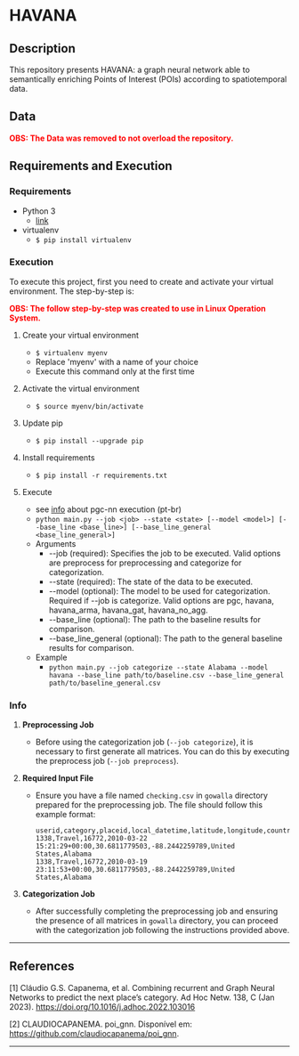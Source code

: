 # HAVANA

## Description

This repository presents HAVANA: a graph neural network able to semantically enriching Points of Interest (POIs) according to spatiotemporal data.

## Data

<span style="color: red;">**OBS: The Data was removed to not overload the repository.**</span>

## Requirements and Execution

### Requirements

* Python 3
    * [link](https://www.python.org/downloads/)
* virtualenv
    * `$ pip install virtualenv`

### Execution

To execute this project, first you need to create and activate your virtual environment. The step-by-step is:

<span style="color: red;">**OBS: The follow step-by-step was created to use in Linux Operation System.**</span>

1. Create your virtual environment
    * `$ virtualenv myenv`
    * Replace 'myenv' with a name of your choice
    * Execute this command only at the first time

2. Activate the virtual environment
    * `$ source myenv/bin/activate`

3. Update pip
    * `$ pip install --upgrade pip`

4. Install requirements
    * `$ pip install -r requirements.txt`

5. Execute
    * see [info](docs/info.md) about pgc-nn execution (pt-br)
    * `python main.py --job <job> --state <state> [--model <model>] [--base_line <base_line>] [--base_line_general <base_line_general>]`
    * Arguments
        * --job (required): Specifies the job to be executed. Valid options are preprocess for preprocessing and categorize for categorization.
        * --state (required): The state of the data to be executed.
        * --model (optional): The model to be used for categorization. Required if --job is categorize. Valid options are pgc, havana, havana_arma, havana_gat, havana_no_agg.
        * --base_line (optional): The path to the baseline results for comparison.
        * --base_line_general (optional): The path to the general baseline results for comparison.
    * Example
        * `python main.py --job categorize --state Alabama --model havana --base_line path/to/baseline.csv --base_line_general path/to/baseline_general.csv`
### Info

1. **Preprocessing Job**
   - Before using the categorization job (`--job categorize`), it is necessary to first generate all matrices. You can do this by executing the preprocess job (`--job preprocess`).

2. **Required Input File**
   - Ensure you have a file named `checking.csv` in `gowalla` directory prepared for the preprocessing job. The file should follow this example format:
   
     ```csv
     userid,category,placeid,local_datetime,latitude,longitude,country_name,state_name
     1338,Travel,16772,2010-03-22 15:21:29+00:00,30.6811779503,-88.2442259789,United States,Alabama
     1338,Travel,16772,2010-03-19 23:11:53+00:00,30.6811779503,-88.2442259789,United States,Alabama
     ```

3. **Categorization Job**
   - After successfully completing the preprocessing job and ensuring the presence of all matrices in `gowalla` directory, you can proceed with the categorization job following the instructions provided above.


***

## References

[1] Cláudio G.S. Capanema, et al. Combining recurrent and Graph Neural Networks to predict the next place’s category. Ad Hoc Netw. 138, C (Jan 2023). https://doi.org/10.1016/j.adhoc.2022.103016

[2] CLAUDIOCAPANEMA. poi_gnn. Disponível em: <https://github.com/claudiocapanema/poi_gnn>.

***
